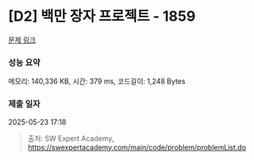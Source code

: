# [D2] 백만 장자 프로젝트 - 1859 

[문제 링크](https://swexpertacademy.com/main/code/problem/problemDetail.do?contestProbId=AV5LrsUaDxcDFAXc) 

### 성능 요약

메모리: 140,336 KB, 시간: 379 ms, 코드길이: 1,248 Bytes

### 제출 일자

2025-05-23 17:18



> 출처: SW Expert Academy, https://swexpertacademy.com/main/code/problem/problemList.do